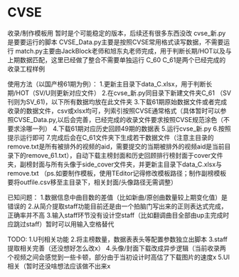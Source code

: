 # CVSE
 收录/制作模板用
 暂时是个可能稳定的版本，后续还有很多东西没改
 cvse_新.py是要要运行的脚本
 CVSE_Data.py主要是按照CVSE常用格式读写数据，不需要运行
 match.py主要由JackBlock老师和旭东丸老师完成，用于判断长期/HOT以及与上期数据匹配，这里已经做了整合不需要单独运行
 C_60 C_61是两个已经完成的收录工程样例


 使用方法（以国产榜61期为例）：
 1.更新主目录下data_C.xlsx，用于判断长期/HOT（SV/U则更新对应文件）
 2.在cvse_新.py同目录下新建文件夹C_61 （SV刊则为SV_61)，以下所有数据均放在此文件夹
 3.下载61期原始数据文件或者完成收录的数据文件，csv或xlsx均可，列索引按照CVSE通常格式（具体暂时可以参照CVSE_Data.py,以后会完善，已经完成的收录文件要求按照CVSE规范涂色（不要求涂哪一列）
 4.下载61期对应历史回顾49期的数据表
 5.运行cvse_新.py
 6.按照提示运行即可
 7.完成后会在C_61文件夹下生成若干数据文件（注意主目录的remove.txt是所有被排外的视频的aid，需要提交的当期被排外的视频aid是当前目录下的remove_61.txt），自动下载主榜封面和历史回顾排行榜封面于cover文件夹，副榜封面与所有头像于side_cover文件夹，并更新主目录下data_C.xlsx与remove.txt
 （ps.如要制作模板，使用TEditor记得修改模板路径；制作副榜模板要将outfile.csv移至主目录下，相关封面/头像路径无需调整）


 已知问题：
 1.数据信息中曲目数的差值（比如新曲/原创曲数量较上期变化值）是错误的
 2.从简介提取staff功能目前还是由一个拍脑门写出来的正则表达式完成，正确率并不高
 3.输入staff环节没有设计空staff（比如翻调曲目全部由up主完成时应跳过staff）暂时可以用输入空格替代


 TODO:
 1.U刊相关功能
 2.将主榜数量，数据表表头等配置参数独立出脚本
 3.staff提取相关完善（还没想好怎么改x）
 4.头像/封面下载改成异步逻辑（当前收录两个视频之间会感觉到一些卡顿，部分由于当初设计时高估了下载图片的速度x
 5.UI相关（暂时还没啥想法应该做不出来x